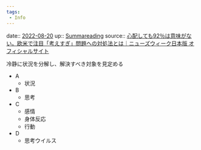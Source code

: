 ```yaml
---
tags:
 - Info
---
```


date:: [2022-08-20](Daily_Note/2022-08-20.md)
up:: [Summareading](../Bar/Summareading.md)
source:: [心配しても92％は意味がない。欧米で注目「考えすぎ」問題への対処法とは｜ニューズウィーク日本版 オフィシャルサイト](https://www.newsweekjapan.jp/stories/carrier/2022/08/92-4_3.php)

冷静に状況を分解し、解決すべき対象を見定める

- A
	- 状況
- B
	- 思考
- C
	- 感情
	- 身体反応
	- 行動
- D
	- 思考ウイルス
